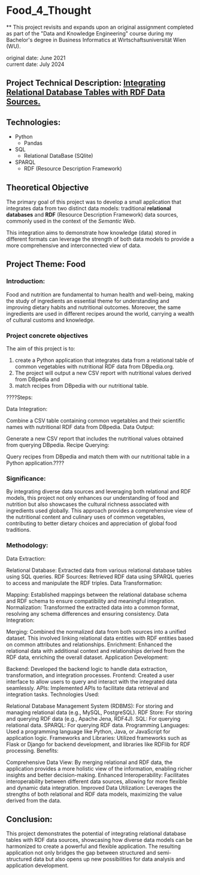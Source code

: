 # Food_4_Thought

** This project revisits and expands upon an original assignment completed as part of the "Data and Knowledge Engineering" course during my Bachelor's degree in Business Informatics at Wirtschaftsuniversität Wien (WU).

original date: June 2021 <br>
current date: July 2024

## Project Technical Description: <u>Integrating Relational Database Tables with RDF Data Sources.</u>

## Technologies: 
- Python
    - Pandas
- SQL
    - Relational DataBase (SQlite)
- SPARQL
    - RDF (Resource Description Framework)

## Theoretical Objective
The primary goal of this project was to develop a small application that integrates data from two distinct data models: traditional <b>relational databases</b> and <b>RDF</b> (Resource Description Framework) data sources, commonly used in the context of the <i>Semantic Web</i>.

This integration aims to demonstrate how knowledge (data) stored in different formats can leverage the strength of both data models to provide a more comprehensive and interconnected view of data.

## Project Theme: Food
### Introduction:
Food and nutrition are fundamental to human health and well-being, making the study of ingredients an essential theme for understanding and improving dietary habits and nutritional outcomes. Moreover, the same ingredients are used in different recipes around the world, carrying a wealth of cultural customs and knowledge.

### Project concrete objectives
The aim of this project is to:
1. create a Python application that integrates data from a relational table of common vegetables with nutritional RDF data from DBpedia.org.
2. The project will output a new CSV report with nutritional values derived from DBpedia and 
3. match recipes from DBpedia with our nutritional table.

????Steps:
 
Data Integration:

Combine a CSV table containing common vegetables and their scientific names with nutritional RDF data from DBpedia.
Data Output:

Generate a new CSV report that includes the nutritional values obtained from querying DBpedia.
Recipe Querying:

Query recipes from DBpedia and match them with our nutritional table in a Python application.????

### Significance:
By integrating diverse data sources and leveraging both relational and RDF models, this project not only enhances our understanding of food and nutrition but also showcases the cultural richness associated with ingredients used globally. This approach provides a comprehensive view of the nutritional content and culinary uses of common vegetables, contributing to better dietary choices and appreciation of global food traditions.



### Methodology:

Data Extraction:

Relational Database: Extracted data from various relational database tables using SQL queries.
RDF Sources: Retrieved RDF data using SPARQL queries to access and manipulate the RDF triples.
Data Transformation:

Mapping: Established mappings between the relational database schema and RDF schema to ensure compatibility and meaningful integration.
Normalization: Transformed the extracted data into a common format, resolving any schema differences and ensuring consistency.
Data Integration:

Merging: Combined the normalized data from both sources into a unified dataset. This involved linking relational data entities with RDF entities based on common attributes and relationships.
Enrichment: Enhanced the relational data with additional context and relationships derived from the RDF data, enriching the overall dataset.
Application Development:

Backend: Developed the backend logic to handle data extraction, transformation, and integration processes.
Frontend: Created a user interface to allow users to query and interact with the integrated data seamlessly.
APIs: Implemented APIs to facilitate data retrieval and integration tasks.
Technologies Used:

Relational Database Management System (RDBMS): For storing and managing relational data (e.g., MySQL, PostgreSQL).
RDF Store: For storing and querying RDF data (e.g., Apache Jena, RDF4J).
SQL: For querying relational data.
SPARQL: For querying RDF data.
Programming Languages: Used a programming language like Python, Java, or JavaScript for application logic.
Frameworks and Libraries: Utilized frameworks such as Flask or Django for backend development, and libraries like RDFlib for RDF processing.
Benefits:

Comprehensive Data View: By merging relational and RDF data, the application provides a more holistic view of the information, enabling richer insights and better decision-making.
Enhanced Interoperability: Facilitates interoperability between different data sources, allowing for more flexible and dynamic data integration.
Improved Data Utilization: Leverages the strengths of both relational and RDF data models, maximizing the value derived from the data.

## Conclusion:
This project demonstrates the potential of integrating relational database tables with RDF data sources, showcasing how diverse data models can be harmonized to create a powerful and flexible application. The resulting application not only bridges the gap between structured and semi-structured data but also opens up new possibilities for data analysis and application development.
